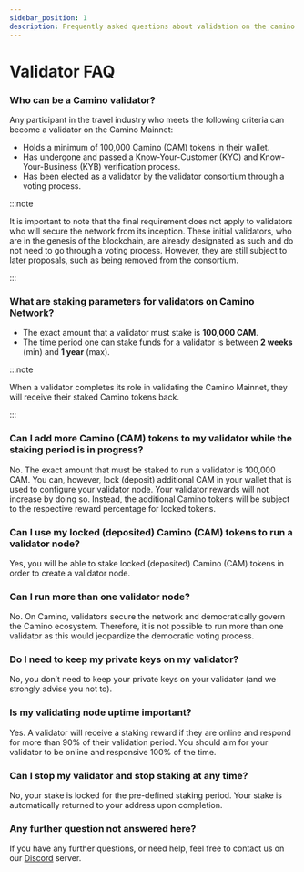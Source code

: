 ```yaml
---
sidebar_position: 1
description: Frequently asked questions about validation on the camino and columbus networks.
---
```


# Validator FAQ

### Who can be a Camino validator?

Any participant in the travel industry who meets the following criteria can become a validator on the Camino Mainnet:

- Holds a minimum of 100,000 Camino (CAM) tokens in their wallet.
- Has undergone and passed a Know-Your-Customer (KYC) and Know-Your-Business (KYB) verification process.
- Has been elected as a validator by the validator consortium through a voting process.

:::note

It is important to note that the final requirement does not apply to validators who will secure the network from its inception. These initial validators, who are in the genesis of the blockchain, are already designated as such and do not need to go through a voting process. However, they are still subject to later proposals, such as being removed from the consortium.

:::

### What are staking parameters for validators on Camino Network?

- The exact amount that a validator must stake is **100,000 CAM**.
- The time period one can stake funds for a validator is between **2 weeks** (min) and **1 year** (max).

:::note

When a validator completes its role in validating the Camino Mainnet, they will receive their staked Camino tokens back.

:::

### Can I add more Camino (CAM) tokens to my validator while the staking period is in progress?

No. The exact amount that must be staked to run a validator is 100,000 CAM.
You can, however, lock (deposit) additional CAM in your wallet that is used to configure your validator node. Your validator rewards will not increase by doing so. Instead, the additional Camino tokens will be subject to the respective reward percentage for locked tokens.

### Can I use my locked (deposited) Camino (CAM) tokens to run a validator node?

Yes, you will be able to stake locked (deposited) Camino (CAM) tokens in order to create a validator node.

### Can I run more than one validator node?

No. On Camino, validators secure the network and democratically govern the Camino ecosystem. Therefore, it is not possible to run more than one validator as this would jeopardize the democratic voting process.

### Do I need to keep my private keys on my validator?

No, you don’t need to keep your private keys on your validator (and we strongly advise you not to).

### Is my validating node uptime important?

Yes. A validator will receive a staking reward if they are online and respond for more than 90% of their validation period. You should aim for your validator to be online and responsive 100% of the time.

### Can I stop my validator and stop staking at any time?

No, your stake is locked for the pre-defined staking period. Your stake is automatically returned to your address upon completion.

### Any further question not answered here?

If you have any further questions, or need help, feel free to contact us on our [Discord](https://discord.gg/camino) server.

